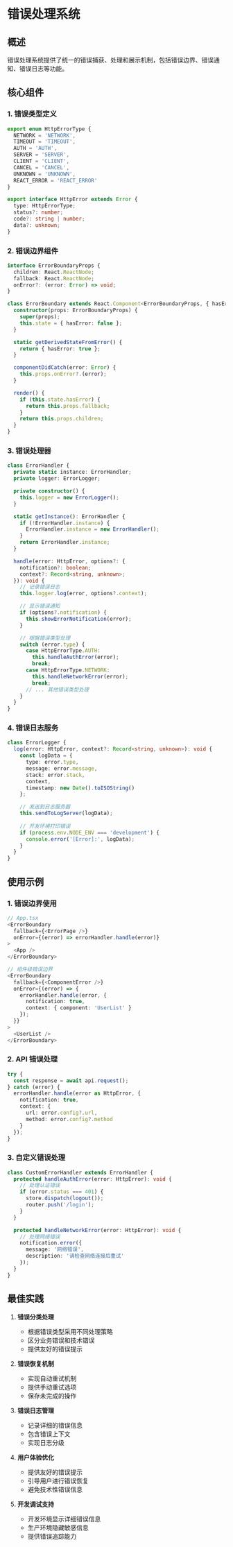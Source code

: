# 错误处理系统

## 概述

错误处理系统提供了统一的错误捕获、处理和展示机制，包括错误边界、错误通知、错误日志等功能。

## 核心组件

### 1. 错误类型定义

```typescript
export enum HttpErrorType {
  NETWORK = 'NETWORK',
  TIMEOUT = 'TIMEOUT',
  AUTH = 'AUTH',
  SERVER = 'SERVER',
  CLIENT = 'CLIENT',
  CANCEL = 'CANCEL',
  UNKNOWN = 'UNKNOWN',
  REACT_ERROR = 'REACT_ERROR'
}

export interface HttpError extends Error {
  type: HttpErrorType;
  status?: number;
  code?: string | number;
  data?: unknown;
}
```

### 2. 错误边界组件

```typescript
interface ErrorBoundaryProps {
  children: React.ReactNode;
  fallback: React.ReactNode;
  onError?: (error: Error) => void;
}

class ErrorBoundary extends React.Component<ErrorBoundaryProps, { hasError: boolean }> {
  constructor(props: ErrorBoundaryProps) {
    super(props);
    this.state = { hasError: false };
  }

  static getDerivedStateFromError() {
    return { hasError: true };
  }

  componentDidCatch(error: Error) {
    this.props.onError?.(error);
  }

  render() {
    if (this.state.hasError) {
      return this.props.fallback;
    }
    return this.props.children;
  }
}
```

### 3. 错误处理器

```typescript
class ErrorHandler {
  private static instance: ErrorHandler;
  private logger: ErrorLogger;

  private constructor() {
    this.logger = new ErrorLogger();
  }

  static getInstance(): ErrorHandler {
    if (!ErrorHandler.instance) {
      ErrorHandler.instance = new ErrorHandler();
    }
    return ErrorHandler.instance;
  }

  handle(error: HttpError, options?: {
    notification?: boolean;
    context?: Record<string, unknown>;
  }): void {
    // 记录错误日志
    this.logger.log(error, options?.context);

    // 显示错误通知
    if (options?.notification) {
      this.showErrorNotification(error);
    }

    // 根据错误类型处理
    switch (error.type) {
      case HttpErrorType.AUTH:
        this.handleAuthError(error);
        break;
      case HttpErrorType.NETWORK:
        this.handleNetworkError(error);
        break;
      // ... 其他错误类型处理
    }
  }
}
```

### 4. 错误日志服务

```typescript
class ErrorLogger {
  log(error: HttpError, context?: Record<string, unknown>): void {
    const logData = {
      type: error.type,
      message: error.message,
      stack: error.stack,
      context,
      timestamp: new Date().toISOString()
    };

    // 发送到日志服务器
    this.sendToLogServer(logData);
    
    // 开发环境打印错误
    if (process.env.NODE_ENV === 'development') {
      console.error('[Error]:', logData);
    }
  }
}
```

## 使用示例

### 1. 错误边界使用

```typescript
// App.tsx
<ErrorBoundary
  fallback={<ErrorPage />}
  onError={(error) => errorHandler.handle(error)}
>
  <App />
</ErrorBoundary>

// 组件级错误边界
<ErrorBoundary
  fallback={<ComponentError />}
  onError={(error) => {
    errorHandler.handle(error, {
      notification: true,
      context: { component: 'UserList' }
    });
  }}
>
  <UserList />
</ErrorBoundary>
```

### 2. API 错误处理

```typescript
try {
  const response = await api.request();
} catch (error) {
  errorHandler.handle(error as HttpError, {
    notification: true,
    context: {
      url: error.config?.url,
      method: error.config?.method
    }
  });
}
```

### 3. 自定义错误处理

```typescript
class CustomErrorHandler extends ErrorHandler {
  protected handleAuthError(error: HttpError): void {
    // 处理认证错误
    if (error.status === 401) {
      store.dispatch(logout());
      router.push('/login');
    }
  }

  protected handleNetworkError(error: HttpError): void {
    // 处理网络错误
    notification.error({
      message: '网络错误',
      description: '请检查网络连接后重试'
    });
  }
}
```

## 最佳实践

1. **错误分类处理**
   - 根据错误类型采用不同处理策略
   - 区分业务错误和技术错误
   - 提供友好的错误提示

2. **错误恢复机制**
   - 实现自动重试机制
   - 提供手动重试选项
   - 保存未完成的操作

3. **错误日志管理**
   - 记录详细的错误信息
   - 包含错误上下文
   - 实现日志分级

4. **用户体验优化**
   - 提供友好的错误提示
   - 引导用户进行错误恢复
   - 避免技术性错误信息

5. **开发调试支持**
   - 开发环境显示详细错误信息
   - 生产环境隐藏敏感信息
   - 提供错误追踪能力 